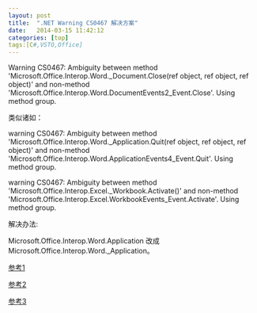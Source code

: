 ```yaml
---
layout: post
title:  ".NET Warning CS0467 解决方案"
date:   2014-03-15 11:42:12
categories: [top]
tags:[C#,VSTO,Office]
---
```

Warning CS0467: Ambiguity between method 'Microsoft.Office.Interop.Word._Document.Close(ref object, ref object, ref object)' and non-method 'Microsoft.Office.Interop.Word.DocumentEvents2_Event.Close'. Using method group.


类似诸如：

warning CS0467: Ambiguity between method 'Microsoft.Office.Interop.Word._Application.Quit(ref object, ref object, ref object)' and non-method 'Microsoft.Office.Interop.Word.ApplicationEvents4_Event.Quit'. Using method group.

warning CS0467: Ambiguity between method 'Microsoft.Office.Interop.Excel._Workbook.Activate()' and non-method 'Microsoft.Office.Interop.Excel.WorkbookEvents_Event.Activate'. Using method group.


解决办法:

Microsoft.Office.Interop.Word.Application 改成 Microsoft.Office.Interop.Word._Application。

[参考1]

[参考2]

[参考3]

[参考1]: http://stackoverflow.com/questions/8303969/how-to-eliminate-warning-about-ambiguity
[参考2]: http://stackoverflow.com/questions/8640594/compile-time-warning-when-using-microsoft-office-interop-word-document-close
[参考3]: http://stackoverflow.com/questions/10480119/warning-cs0467-when-using-microsoft-office-interop-word-document-close
